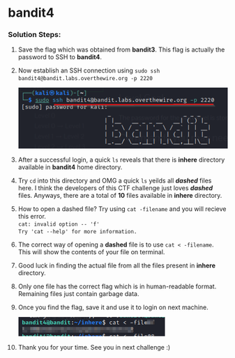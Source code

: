 # bandit4

### Solution Steps:

1. Save the flag which was obtained from **bandit3**. This flag is actually the password to SSH to **bandit4**.
2. Now establish an SSH connection using `sudo ssh bandit4@bandit.labs.overthewire.org -p 2220`

   ![Alt text](bandit4-ssh.png)
3. After a successful login, a quick `ls` reveals that there is **inhere** directory available in **bandit4** home directory.
4. Try `cd` into this directory and OMG a quick `ls` yeilds all ***dashed*** files here. I think the developers of this CTF challenge just loves ***dashed*** files. Anyways, there are a total of **10** files available in **inhere** directory.
5. How to open a dashed file? Try using `cat -filename` and you will recieve this error.  
`cat: invalid option -- 'f'`  
`Try 'cat --help' for more information.`
6. The correct way of opening a **dashed** file is to use `cat < -filename`. This will show the contents of your file on terminal. 
7. Good luck in finding the actual file from all the files present in **inhere** directory.
8. Only one file has the correct flag which is in human-readable format. Remaining files just contain garbage data.
9. Once you find the flag, save it and use it to login on next machine.

    ![Alt text](bandit4-flag.png)  

10. Thank you for your time. See you in next challenge :)